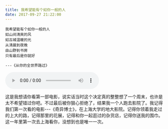 ```yaml
---
title: 我希望能有个如你一般的人
date: 2017-09-27 21:22:00
---
```


```
我希望能有个如你一般的人
如山间清爽的风
如古城温暖的光
从清晨到夜晚
由山野到书房
只有最后是你就好

---《从你的全世界路过》
```

<audio src="https://file.lantingshucheng.com/blog/article/congniquanshijieluguo.mp3" controls="controls"></audio>

这是我想请你看第一部电影，说实话当时这个决定真的整整想了一个周末，也许是太不希望错过你吧。不过最后被你狠心拒绝了，结果我一个人跑去影院了。我记得我们第一次看的电影---《奇异博士》，在上海大学的地大影院。记得你领着我走过的上大的路，记得那里的花展，记得和你一起逛过的杂货店，记得你送我的围巾。这一年里第一次去上海看你，没想到也是唯一一次。
